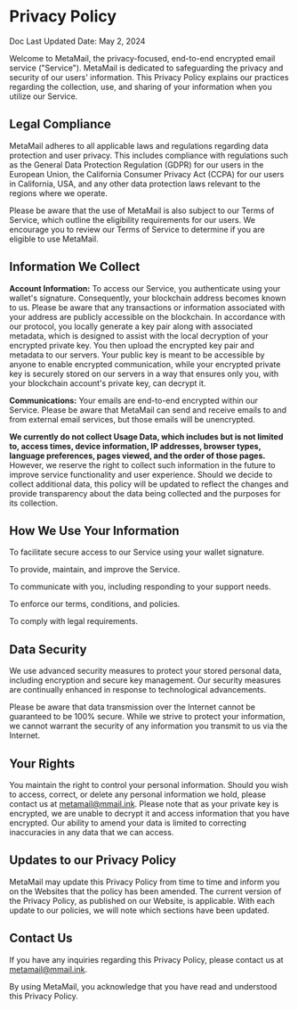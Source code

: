 # Privacy Policy

Doc Last Updated Date: May 2, 2024

Welcome to MetaMail, the privacy-focused, end-to-end encrypted email service ("Service"). MetaMail is dedicated to safeguarding the privacy and security of our users' information. This Privacy Policy explains our practices regarding the collection, use, and sharing of your information when you utilize our Service.

## Legal Compliance

MetaMail adheres to all applicable laws and regulations regarding data protection and user privacy. This includes compliance with regulations such as the General Data Protection Regulation (GDPR) for our users in the European Union, the California Consumer Privacy Act (CCPA) for our users in California, USA, and any other data protection laws relevant to the regions where we operate.

Please be aware that the use of MetaMail is also subject to our Terms of Service, which outline the eligibility requirements for our users. We encourage you to review our Terms of Service to determine if you are eligible to use MetaMail.

## Information We Collect

**Account Information:** To access our Service, you authenticate using your wallet's signature. Consequently, your blockchain address becomes known to us. Please be aware that any transactions or information associated with your address are publicly accessible on the blockchain. In accordance with our protocol, you locally generate a key pair along with associated metadata, which is designed to assist with the local decryption of your encrypted private key. You then upload the encrypted key pair and metadata to our servers. Your public key is meant to be accessible by anyone to enable encrypted communication, while your encrypted private key is securely stored on our servers in a way that ensures only you, with your blockchain account's private key, can decrypt it.

**Communications:** Your emails are end-to-end encrypted within our Service. Please be aware that MetaMail can send and receive emails to and from external email services, but those emails will be unencrypted.

**We currently do not collect Usage Data, which includes but is not limited to, access times, device information, IP addresses, browser types, language preferences, pages viewed, and the order of those pages.** However, we reserve the right to collect such information in the future to improve service functionality and user experience. Should we decide to collect additional data, this policy will be updated to reflect the changes and provide transparency about the data being collected and the purposes for its collection.

## How We Use Your Information

To facilitate secure access to our Service using your wallet signature.

To provide, maintain, and improve the Service.

To communicate with you, including responding to your support needs.

To enforce our terms, conditions, and policies.

To comply with legal requirements.

## Data Security

We use advanced security measures to protect your stored personal data, including encryption and secure key management. Our security measures are continually enhanced in response to technological advancements.

Please be aware that data transmission over the Internet cannot be guaranteed to be 100% secure. While we strive to protect your information, we cannot warrant the security of any information you transmit to us via the Internet.

## Your Rights

You maintain the right to control your personal information. Should you wish to access, correct, or delete any personal information we hold, please contact us at <metamail@mmail.ink>. Please note that as your private key is encrypted, we are unable to decrypt it and access information that you have encrypted. Our ability to amend your data is limited to correcting inaccuracies in any data that we can access.

## Updates to our Privacy Policy

MetaMail may update this Privacy Policy from time to time and inform you on the Websites that the policy has been amended. The current version of the Privacy Policy, as published on our Website, is applicable. With each update to our policies, we will note which sections have been updated.

## Contact Us

If you have any inquiries regarding this Privacy Policy, please contact us at <metamail@mmail.ink>.

By using MetaMail, you acknowledge that you have read and understood this Privacy Policy.
